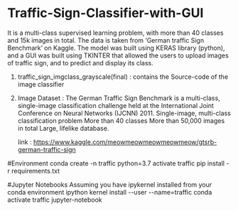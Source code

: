 # Traffic-Sign-Classifier-with-GUI
It is a multi-class supervised learning problem, with more than 40 classes and 15k images in total.
The data is taken from ‘German traffic Sign Benchmark’ on Kaggle. 
The model was built using KERAS library (python), and a GUI was built using TKINTER that allowed the users to upload images of traffic sign, and to predict and display its class.

1. traffic_sign_imgclass_grayscale(final) : contains the Source-code of the image classifier
2. Image Dataset : The German Traffic Sign Benchmark is a multi-class, single-image classification challenge held at the International Joint  Conference on Neural Networks (IJCNN) 2011.
    Single-image, multi-class classification problem
    More than 40 classes
    More than 50,000 images in total
    Large, lifelike database.
    
    link : https://www.kaggle.com/meowmeowmeowmeowmeow/gtsrb-german-traffic-sign
    
 #Environment
    conda create -n traffic python=3.7
    activate traffic
    pip install -r requirements.txt
    
#Jupyter Notebooks
Assuming you have ipykernel installed from your conda environment
    ipython kernel install --user --name=traffic
    conda activate traffic
    jupyter-notebook

